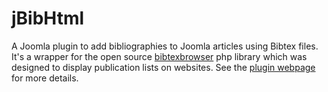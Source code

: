 # jBibHtml
A Joomla plugin to add bibliographies to Joomla articles using Bibtex files. It's a wrapper for the open source [bibtexbrowser](http://www.monperrus.net/martin/bibtexbrowser/) php library which was designed to display publication lists on websites. See the [plugin webpage](http://krishanr.nfshost.com/index.php/joomla-extensions/4-joomla-bibliography) for more details.
